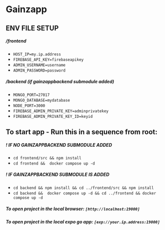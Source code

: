 # Gainzapp 

## ENV FILE SETUP 

##### /frontend 
- `HOST_IP=my.ip.address`
- `FIREBASE_API_KEY=firebaseapikey`
- `ADMIN_USERNAME=username`
- `ADMIN_PASSWORD=password`


##### /backend (if gainzappbackend submodule added)
- `MONGO_PORT=27017`
- `MONGO_DATABASE=mydatabase`
- `NODE_PORT=3000`
- `FIREBASE_ADMIN_PRIVATE_KEY=adminprivatekey`
- `FIREBASE_ADMIN_PRIVATE_KEY_ID=keyid`



## To start app - Run this in a sequence from root:
##### ! IF NO GAINZAPPBACKEND SUBMODULE ADDED
- `cd frontend/src && npm install`
- `cd frontend &&  docker compose up -d`

##### ! IF GAINZAPPBACKEND SUBMODULE IS ADDED
- `cd backend && npm install && cd ../frontend/src && npm install` 
- `cd backend &&  docker compose up -d && cd ../frontend && docker compose up -d`


##### To open project in the local browser: `[http://localhost:19000]`
##### To open project in the local expo go app: `[exp://your.ip.address:19000]`
  

